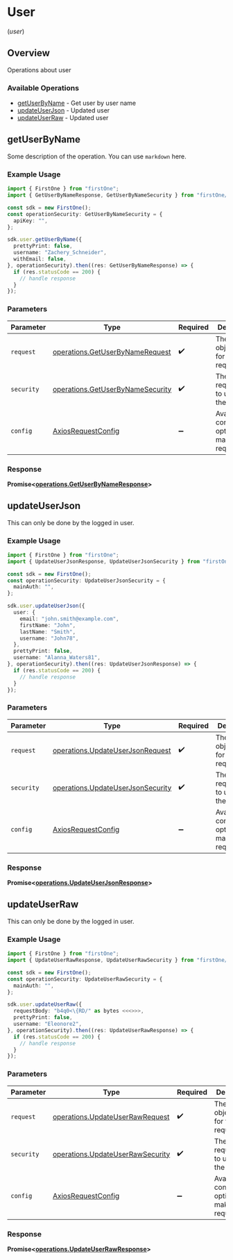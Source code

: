 # User
(*user*)

## Overview

Operations about user

### Available Operations

* [getUserByName](#getuserbyname) - Get user by user name
* [updateUserJson](#updateuserjson) - Updated user
* [updateUserRaw](#updateuserraw) - Updated user

## getUserByName

Some description of the operation. 
You can use `markdown` here.


### Example Usage

```typescript
import { FirstOne } from "firstOne";
import { GetUserByNameResponse, GetUserByNameSecurity } from "firstOne/dist/sdk/models/operations";

const sdk = new FirstOne();
const operationSecurity: GetUserByNameSecurity = {
  apiKey: "",
};

sdk.user.getUserByName({
  prettyPrint: false,
  username: "Zachery_Schneider",
  withEmail: false,
}, operationSecurity).then((res: GetUserByNameResponse) => {
  if (res.statusCode == 200) {
    // handle response
  }
});
```

### Parameters

| Parameter                                                                            | Type                                                                                 | Required                                                                             | Description                                                                          |
| ------------------------------------------------------------------------------------ | ------------------------------------------------------------------------------------ | ------------------------------------------------------------------------------------ | ------------------------------------------------------------------------------------ |
| `request`                                                                            | [operations.GetUserByNameRequest](../../models/operations/getuserbynamerequest.md)   | :heavy_check_mark:                                                                   | The request object to use for the request.                                           |
| `security`                                                                           | [operations.GetUserByNameSecurity](../../models/operations/getuserbynamesecurity.md) | :heavy_check_mark:                                                                   | The security requirements to use for the request.                                    |
| `config`                                                                             | [AxiosRequestConfig](https://axios-http.com/docs/req_config)                         | :heavy_minus_sign:                                                                   | Available config options for making requests.                                        |


### Response

**Promise<[operations.GetUserByNameResponse](../../models/operations/getuserbynameresponse.md)>**


## updateUserJson

This can only be done by the logged in user.

### Example Usage

```typescript
import { FirstOne } from "firstOne";
import { UpdateUserJsonResponse, UpdateUserJsonSecurity } from "firstOne/dist/sdk/models/operations";

const sdk = new FirstOne();
const operationSecurity: UpdateUserJsonSecurity = {
  mainAuth: "",
};

sdk.user.updateUserJson({
  user: {
    email: "john.smith@example.com",
    firstName: "John",
    lastName: "Smith",
    username: "John78",
  },
  prettyPrint: false,
  username: "Alanna_Waters81",
}, operationSecurity).then((res: UpdateUserJsonResponse) => {
  if (res.statusCode == 200) {
    // handle response
  }
});
```

### Parameters

| Parameter                                                                              | Type                                                                                   | Required                                                                               | Description                                                                            |
| -------------------------------------------------------------------------------------- | -------------------------------------------------------------------------------------- | -------------------------------------------------------------------------------------- | -------------------------------------------------------------------------------------- |
| `request`                                                                              | [operations.UpdateUserJsonRequest](../../models/operations/updateuserjsonrequest.md)   | :heavy_check_mark:                                                                     | The request object to use for the request.                                             |
| `security`                                                                             | [operations.UpdateUserJsonSecurity](../../models/operations/updateuserjsonsecurity.md) | :heavy_check_mark:                                                                     | The security requirements to use for the request.                                      |
| `config`                                                                               | [AxiosRequestConfig](https://axios-http.com/docs/req_config)                           | :heavy_minus_sign:                                                                     | Available config options for making requests.                                          |


### Response

**Promise<[operations.UpdateUserJsonResponse](../../models/operations/updateuserjsonresponse.md)>**


## updateUserRaw

This can only be done by the logged in user.

### Example Usage

```typescript
import { FirstOne } from "firstOne";
import { UpdateUserRawResponse, UpdateUserRawSecurity } from "firstOne/dist/sdk/models/operations";

const sdk = new FirstOne();
const operationSecurity: UpdateUserRawSecurity = {
  mainAuth: "",
};

sdk.user.updateUserRaw({
  requestBody: "b4q0<\{RD/" as bytes <<<>>>,
  prettyPrint: false,
  username: "Eleonore2",
}, operationSecurity).then((res: UpdateUserRawResponse) => {
  if (res.statusCode == 200) {
    // handle response
  }
});
```

### Parameters

| Parameter                                                                            | Type                                                                                 | Required                                                                             | Description                                                                          |
| ------------------------------------------------------------------------------------ | ------------------------------------------------------------------------------------ | ------------------------------------------------------------------------------------ | ------------------------------------------------------------------------------------ |
| `request`                                                                            | [operations.UpdateUserRawRequest](../../models/operations/updateuserrawrequest.md)   | :heavy_check_mark:                                                                   | The request object to use for the request.                                           |
| `security`                                                                           | [operations.UpdateUserRawSecurity](../../models/operations/updateuserrawsecurity.md) | :heavy_check_mark:                                                                   | The security requirements to use for the request.                                    |
| `config`                                                                             | [AxiosRequestConfig](https://axios-http.com/docs/req_config)                         | :heavy_minus_sign:                                                                   | Available config options for making requests.                                        |


### Response

**Promise<[operations.UpdateUserRawResponse](../../models/operations/updateuserrawresponse.md)>**

